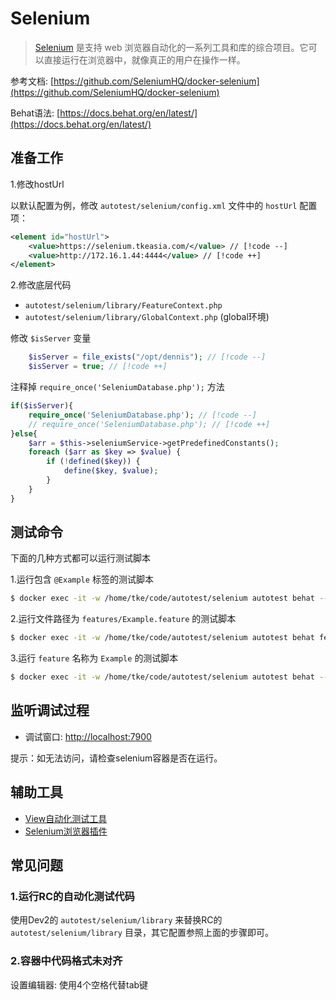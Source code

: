 # Selenium

> [Selenium](https://www.selenium.dev/zh-cn/) 是支持 web 浏览器自动化的一系列工具和库的综合项目。它可以直接运行在浏览器中，就像真正的用户在操作一样。

参考文档: [https://github.com/SeleniumHQ/docker-selenium](https://github.com/SeleniumHQ/docker-selenium)

Behat语法: [https://docs.behat.org/en/latest/](https://docs.behat.org/en/latest/)

## 准备工作

1.修改hostUrl

以默认配置为例，修改 `autotest/selenium/config.xml` 文件中的 `hostUrl` 配置项：

```xml
<element id="hostUrl">
	<value>https://selenium.tkeasia.com/</value> // [!code --]
    <value>http://172.16.1.44:4444</value> // [!code ++]
</element>
```

2.修改底层代码

- `autotest/selenium/library/FeatureContext.php`
- `autotest/selenium/library/GlobalContext.php` (global环境)

修改 `$isServer` 变量
```php
    $isServer = file_exists("/opt/dennis"); // [!code --]
    $isServer = true; // [!code ++]
```

注释掉 `require_once('SeleniumDatabase.php');` 方法
```php
if($isServer){
    require_once('SeleniumDatabase.php'); // [!code --]
    // require_once('SeleniumDatabase.php'); // [!code ++]
}else{
    $arr = $this->seleniumService->getPredefinedConstants();
    foreach ($arr as $key => $value) {
        if (!defined($key)) {
            define($key, $value);
        }
    }
}
```

## 测试命令

下面的几种方式都可以运行测试脚本

1.运行包含 `@Example` 标签的测试脚本
```sh
$ docker exec -it -w /home/tke/code/autotest/selenium autotest behat --tags Example
```

2.运行文件路径为 `features/Example.feature` 的测试脚本
```sh
$ docker exec -it -w /home/tke/code/autotest/selenium autotest behat features/Example.feature
```

3.运行 `feature` 名称为 `Example` 的测试脚本
```sh
$ docker exec -it -w /home/tke/code/autotest/selenium autotest behat --name 'Example'
```

## 监听调试过程

- 调试窗口: [http://localhost:7900](http://localhost:7900)

提示：如无法访问，请检查selenium容器是否在运行。

[//]: # (- 管理页面: [http://localhost:4444]&#40;http://localhost:4444&#41;)

## 辅助工具

- [View自动化测试工具](https://testsupport.tkeasia.com/)
- [Selenium浏览器插件](https://microsoftedge.microsoft.com/addons/detail/selenium-ide/ajdpfmkffanmkhejnopjppegokpogffp?hl=zh-CN)

## 常见问题

### 1.运行RC的自动化测试代码

使用Dev2的 `autotest/selenium/library` 来替换RC的 `autotest/selenium/library` 目录，其它配置参照上面的步骤即可。

### 2.容器中代码格式未对齐

设置编辑器: 使用4个空格代替tab键
